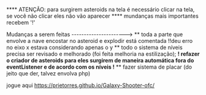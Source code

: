 **** ATENÇÃO: para surgirem asteroids na tela é necessário clicar na tela, se você não clicar eles não vão aparecer ****
mundanças mais importantes recebem '!'

Mudanças a serem feitas ---------------------->
** toda a parte que envolve a nave encostar no asteroid e explodir está comentada !!deu erro no eixo x estava considerando apenas o y
** todo o sistema de níveis precisa ser revisado e melhorado (foi feita melhoria na estilização);
**! refazer o criador de asteroids para eles surgirem de maneira automática fora do eventListener e de acordo com os níveis !**
** fazer sistema de placar (do jeito que der, talvez envolva php)

jogue aqui https://prietorres.github.io/Galaxy-Shooter-ofc/
